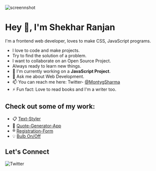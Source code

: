 ![screennshot](https://user-images.githubusercontent.com/72906055/178765262-922ca0c9-336f-4a5f-bc7f-fdb962f89e82.jpg)
# Hey 👋, I'm Shekhar Ranjan 

I'm a frontend web developer, loves to make CSS, JavaScript programs.

- I love to code and make projects.
- Try to find the solution of a problem.
- I want to collaborate on an Open Source Project.
- Always ready to learn new things.
- 🔭 I'm currently working on a **JavaScript Project**.
- 💬 Ask me about Web Development.
- 📫 You can reach me here: Twitter- [@MontygSharma](www.twitter.com/MontygSharma)
- ⚡ Fun fact: Love to read books and I'm a writer too.


## Check out some of my work:

- 📋 [Text-Styler](https://shekhar10feb.github.io/Text-Styler/)
- 💬 [Quote-Generator-App](https://shekhar10feb.github.io/Quote-Generator-App/)
- ®️ [Registration-Form](https://shekhar10feb.github.io/Registration-Form/)
- 💡 [Bulb On/Off](https://github.com/shekhar10feb/Bulb_On_Off)

## Let's Connect

![Twitter](https://img.shields.io/badge/Twitter-%231DA1F2.svg?style=for-the-badge&logo=Twitter&logoColor=white)
<!--
**shekhar10feb/shekhar10feb** is a ✨ _special_ ✨ repository because its `README.md` (this file) appears on your GitHub profile.

Here are some ideas to get you started:

- 🔭 I’m currently working on ...
- 🌱 I’m currently learning ...
- 👯 I’m looking to collaborate on ...
- 🤔 I’m looking for help with ...
- 💬 Ask me about ...
- 📫 How to reach me: ...
- 😄 Pronouns: ...
- ⚡ Fun fact: ...
-->
